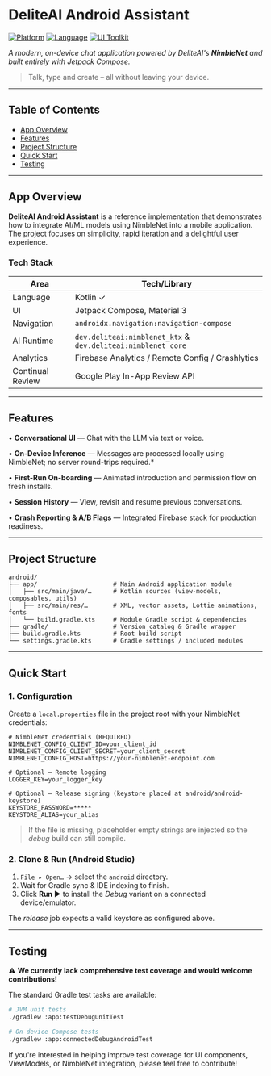 # DeliteAI Android Assistant

[![Platform](https://img.shields.io/badge/platform-Android-green.svg)](https://www.android.com) [![Language](https://img.shields.io/badge/language-Kotlin-orange.svg)](https://kotlinlang.org) [![UI Toolkit](https://img.shields.io/badge/ui-Jetpack%20Compose-blue.svg)](https://developer.android.com/jetpack/compose)

_A modern, on-device chat application powered by DeliteAI's **NimbleNet** and built entirely with Jetpack Compose._

> Talk, type and create – all without leaving your device.

---

## Table of Contents

- [App Overview](#app-overview)
- [Features](#features)
- [Project Structure](#project-structure)
- [Quick Start](#quick-start)
- [Testing](#testing)

---

## App Overview

**DeliteAI Android Assistant** is a reference implementation that demonstrates how to integrate AI/ML models using NimbleNet into a mobile application. The project focuses on simplicity, rapid iteration and a delightful user experience.

### Tech Stack

| Area             | Tech/Library                                                 |
| ---------------- | ------------------------------------------------------------ |
| Language         | Kotlin ✓                                                     |
| UI               | Jetpack Compose, Material 3                                  |
| Navigation       | `androidx.navigation:navigation-compose`                     |
| AI Runtime       | `dev.deliteai:nimblenet_ktx` & `dev.deliteai:nimblenet_core` |
| Analytics        | Firebase Analytics / Remote Config / Crashlytics             |
| Continual Review | Google Play In-App Review API                                |

---

## Features

• **Conversational UI** — Chat with the LLM via text or voice.

• **On-Device Inference** — Messages are processed locally using NimbleNet; no server round-trips required.\*

• **First-Run On-boarding** — Animated introduction and permission flow on fresh installs.

• **Session History** — View, revisit and resume previous conversations.

• **Crash Reporting & A/B Flags** — Integrated Firebase stack for production readiness.

---

## Project Structure

```text
android/
├── app/                     # Main Android application module
│   ├── src/main/java/…      # Kotlin sources (view-models, composables, utils)
│   ├── src/main/res/…       # XML, vector assets, Lottie animations, fonts
│   └── build.gradle.kts     # Module Gradle script & dependencies
├── gradle/                  # Version catalog & Gradle wrapper
├── build.gradle.kts         # Root build script
└── settings.gradle.kts      # Gradle settings / included modules
```

---

## Quick Start

### 1. Configuration

Create a `local.properties` file in the project root with your NimbleNet credentials:

```properties
# NimbleNet credentials (REQUIRED)
NIMBLENET_CONFIG_CLIENT_ID=your_client_id
NIMBLENET_CONFIG_CLIENT_SECRET=your_client_secret
NIMBLENET_CONFIG_HOST=https://your-nimblenet-endpoint.com

# Optional — Remote logging
LOGGER_KEY=your_logger_key

# Optional — Release signing (keystore placed at android/android-keystore)
KEYSTORE_PASSWORD=*****
KEYSTORE_ALIAS=your_alias
```

> If the file is missing, placeholder empty strings are injected so the _debug_ build can still compile.

### 2. Clone & Run (Android Studio)

1. `File ▸ Open…` → select the `android` directory.
2. Wait for Gradle sync & IDE indexing to finish.
3. Click **Run ▶︎** to install the _Debug_ variant on a connected device/emulator.

The _release_ job expects a valid keystore as configured above.

---

## Testing

⚠️ **We currently lack comprehensive test coverage and would welcome contributions!**

The standard Gradle test tasks are available:

```bash
# JVM unit tests
./gradlew :app:testDebugUnitTest

# On-device Compose tests
./gradlew :app:connectedDebugAndroidTest
```

If you're interested in helping improve test coverage for UI components, ViewModels, or NimbleNet integration, please feel free to contribute!
